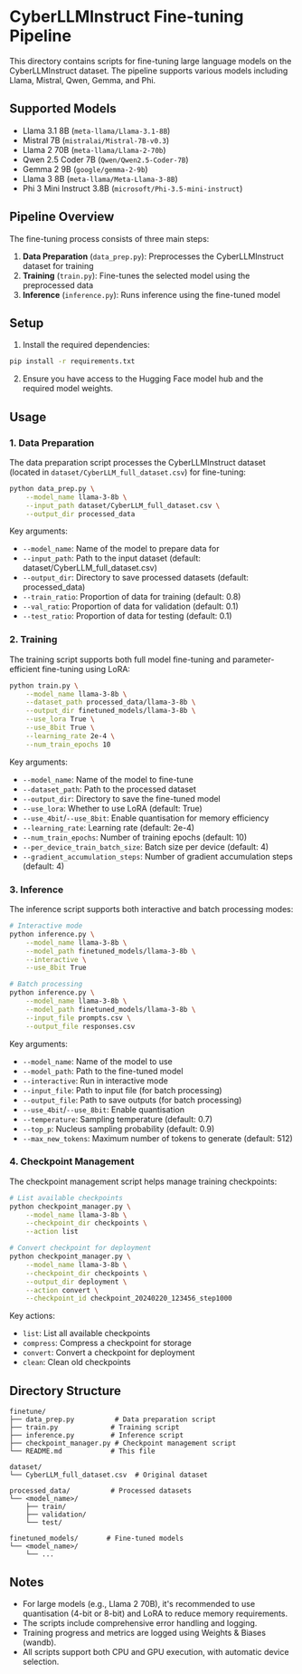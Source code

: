 # CyberLLMInstruct Fine-tuning Pipeline

This directory contains scripts for fine-tuning large language models on the CyberLLMInstruct dataset. The pipeline supports various models including Llama, Mistral, Qwen, Gemma, and Phi.

## Supported Models

- Llama 3.1 8B (`meta-llama/Llama-3.1-8B`)
- Mistral 7B (`mistralai/Mistral-7B-v0.3`)
- Llama 2 70B (`meta-llama/Llama-2-70b`)
- Qwen 2.5 Coder 7B (`Qwen/Qwen2.5-Coder-7B`)
- Gemma 2 9B (`google/gemma-2-9b`)
- Llama 3 8B (`meta-llama/Meta-Llama-3-8B`)
- Phi 3 Mini Instruct 3.8B (`microsoft/Phi-3.5-mini-instruct`)

## Pipeline Overview

The fine-tuning process consists of three main steps:

1. **Data Preparation** (`data_prep.py`): Preprocesses the CyberLLMInstruct dataset for training
2. **Training** (`train.py`): Fine-tunes the selected model using the preprocessed data
3. **Inference** (`inference.py`): Runs inference using the fine-tuned model

## Setup

1. Install the required dependencies:
```bash
pip install -r requirements.txt
```

2. Ensure you have access to the Hugging Face model hub and the required model weights.

## Usage

### 1. Data Preparation

The data preparation script processes the CyberLLMInstruct dataset (located in `dataset/CyberLLM_full_dataset.csv`) for fine-tuning:

```bash
python data_prep.py \
    --model_name llama-3-8b \
    --input_path dataset/CyberLLM_full_dataset.csv \
    --output_dir processed_data
```

Key arguments:
- `--model_name`: Name of the model to prepare data for
- `--input_path`: Path to the input dataset (default: dataset/CyberLLM_full_dataset.csv)
- `--output_dir`: Directory to save processed datasets (default: processed_data)
- `--train_ratio`: Proportion of data for training (default: 0.8)
- `--val_ratio`: Proportion of data for validation (default: 0.1)
- `--test_ratio`: Proportion of data for testing (default: 0.1)

### 2. Training

The training script supports both full model fine-tuning and parameter-efficient fine-tuning using LoRA:

```bash
python train.py \
    --model_name llama-3-8b \
    --dataset_path processed_data/llama-3-8b \
    --output_dir finetuned_models/llama-3-8b \
    --use_lora True \
    --use_8bit True \
    --learning_rate 2e-4 \
    --num_train_epochs 10
```

Key arguments:
- `--model_name`: Name of the model to fine-tune
- `--dataset_path`: Path to the processed dataset
- `--output_dir`: Directory to save the fine-tuned model
- `--use_lora`: Whether to use LoRA (default: True)
- `--use_4bit`/`--use_8bit`: Enable quantisation for memory efficiency
- `--learning_rate`: Learning rate (default: 2e-4)
- `--num_train_epochs`: Number of training epochs (default: 10)
- `--per_device_train_batch_size`: Batch size per device (default: 4)
- `--gradient_accumulation_steps`: Number of gradient accumulation steps (default: 4)

### 3. Inference

The inference script supports both interactive and batch processing modes:

```bash
# Interactive mode
python inference.py \
    --model_name llama-3-8b \
    --model_path finetuned_models/llama-3-8b \
    --interactive \
    --use_8bit True

# Batch processing
python inference.py \
    --model_name llama-3-8b \
    --model_path finetuned_models/llama-3-8b \
    --input_file prompts.csv \
    --output_file responses.csv
```

Key arguments:
- `--model_name`: Name of the model to use
- `--model_path`: Path to the fine-tuned model
- `--interactive`: Run in interactive mode
- `--input_file`: Path to input file (for batch processing)
- `--output_file`: Path to save outputs (for batch processing)
- `--use_4bit`/`--use_8bit`: Enable quantisation
- `--temperature`: Sampling temperature (default: 0.7)
- `--top_p`: Nucleus sampling probability (default: 0.9)
- `--max_new_tokens`: Maximum number of tokens to generate (default: 512)

### 4. Checkpoint Management

The checkpoint management script helps manage training checkpoints:

```bash
# List available checkpoints
python checkpoint_manager.py \
    --model_name llama-3-8b \
    --checkpoint_dir checkpoints \
    --action list

# Convert checkpoint for deployment
python checkpoint_manager.py \
    --model_name llama-3-8b \
    --checkpoint_dir checkpoints \
    --output_dir deployment \
    --action convert \
    --checkpoint_id checkpoint_20240220_123456_step1000
```

Key actions:
- `list`: List all available checkpoints
- `compress`: Compress a checkpoint for storage
- `convert`: Convert a checkpoint for deployment
- `clean`: Clean old checkpoints

## Directory Structure

```
finetune/
├── data_prep.py          # Data preparation script
├── train.py             # Training script
├── inference.py         # Inference script
├── checkpoint_manager.py # Checkpoint management script
└── README.md            # This file

dataset/
└── CyberLLM_full_dataset.csv  # Original dataset

processed_data/          # Processed datasets
└── <model_name>/
    ├── train/
    ├── validation/
    └── test/

finetuned_models/       # Fine-tuned models
└── <model_name>/
    └── ...
```

## Notes

- For large models (e.g., Llama 2 70B), it's recommended to use quantisation (4-bit or 8-bit) and LoRA to reduce memory requirements.
- The scripts include comprehensive error handling and logging.
- Training progress and metrics are logged using Weights & Biases (wandb).
- All scripts support both CPU and GPU execution, with automatic device selection. 